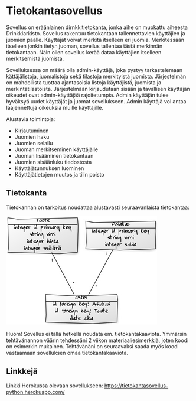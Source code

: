 # Tietokantasovellus

Sovellus on eräänlainen dirnkkitietokanta, jonka aihe on muokattu aiheesta Drinkkiarkisto. Sovellus rakentuu tietokantaan tallennettavien käyttäjien ja juomien päälle. Käyttäjät voivat merkitä itselleen eri juomia. Merkitessään itselleen jonkin tietyn juoman, sovellus tallentaa tästä merkinnän tietokantaan. Näin ollen sovellus kerää dataa käyttäjien itselleen merkitsemistä juomista.

Sovelluksessa on määrä olla admin-käyttäjä, joka pystyy tarkastelemaan kättäjälistoja, juomalistoja sekä tilastoja merkityistä juomista. Järjestelmän on mahdollista tuottaa ajantasoisia listoja käyttäjistä, juomista ja merkintätilastoista. Järjestelmään kirjaudutaan sisään ja tavallisen käyttäjän oikeudet ovat admin-käyttäjää rajoitetumpia. Admin käyttäjän tulee hyväksyä uudet käyttäjät ja juomat sovellukseen. Admin käyttäjä voi antaa laajennettuja oikeuksia muille käyttäjille. 

Alustavia toimintoja:

- Kirjautuminen
- Juomien haku
- Juomien selailu
- Juoman merkitseminen käyttäjälle
- Juoman lisääminen tietokantaan
- Juomien sisäänluku tiedostosta
- Käyttäjätunnuksen luominen
- Käyttäjätietojen muutos ja tilin poisto

## Tietokanta

Tietokannan on tarkoitus noudattaa alustavasti seuraavanlaista tietokantaa:

![Tietokantakaavio](https://raw.githubusercontent.com/Kallmark/Tietokantasovellus/master/documentation/pictures/tietokantakaavio_syksy2019.jpg "Alustava tietokantakaavio")

Huom! Sovellus ei tällä hetkellä noudata em. tietokantakaaviota. Ymmärsin tehtävänannon väärin tehdessäni 2 viikon materiaaliesimerkkiä, joten koodi on esimerkin mukainen. Tehtävänäni on seuraavaksi saada myös koodi vastaamaan sovelluksen omaa tietokantakaaviota. 

## Linkkejä

Linkki Herokussa olevaan sovellukseen: https://tietokantasovellus-python.herokuapp.com/


